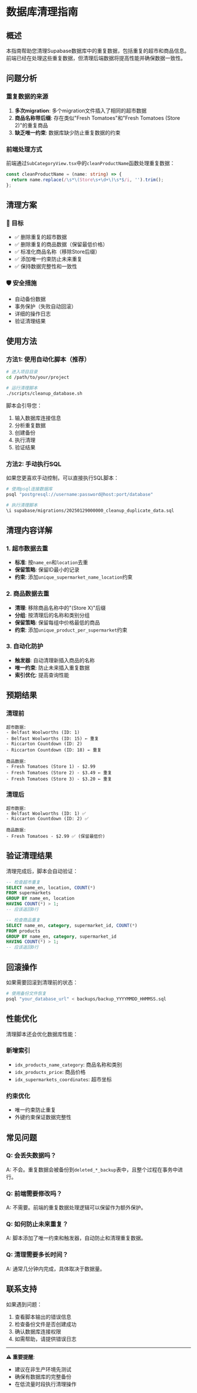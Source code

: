 # 数据库清理指南

## 概述

本指南帮助您清理Supabase数据库中的重复数据，包括重复的超市和商品信息。前端已经在处理这些重复数据，但清理后端数据将提高性能并确保数据一致性。

## 问题分析

### 重复数据的来源
1. **多次migration**: 多个migration文件插入了相同的超市数据
2. **商品名称带后缀**: 存在类似"Fresh Tomatoes"和"Fresh Tomatoes (Store 2)"的重复商品
3. **缺乏唯一约束**: 数据库缺少防止重复数据的约束

### 前端处理方式
前端通过`SubCategoryView.tsx`中的`cleanProductName`函数处理重复数据：
```typescript
const cleanProductName = (name: string) => {
  return name.replace(/\s*\(Store\s+\d+\)\s*$/i, '').trim();
};
```

## 清理方案

### 🎯 目标
- ✅ 删除重复的超市数据
- ✅ 删除重复的商品数据（保留最低价格）
- ✅ 标准化商品名称（移除Store后缀）
- ✅ 添加唯一约束防止未来重复
- ✅ 保持数据完整性和一致性

### 🛡️ 安全措施
- 自动备份数据
- 事务保护（失败自动回滚）
- 详细的操作日志
- 验证清理结果

## 使用方法

### 方法1: 使用自动化脚本（推荐）

```bash
# 进入项目目录
cd /path/to/your/project

# 运行清理脚本
./scripts/cleanup_database.sh
```

脚本会引导您：
1. 输入数据库连接信息
2. 分析重复数据
3. 创建备份
4. 执行清理
5. 验证结果

### 方法2: 手动执行SQL

如果您更喜欢手动控制，可以直接执行SQL脚本：

```bash
# 使用psql连接数据库
psql "postgresql://username:password@host:port/database"

# 执行清理脚本
\i supabase/migrations/20250129000000_cleanup_duplicate_data.sql
```

## 清理内容详解

### 1. 超市数据去重
- **标准**: 按`name_en`和`location`去重
- **保留策略**: 保留ID最小的记录
- **约束**: 添加`unique_supermarket_name_location`约束

### 2. 商品数据去重
- **清理**: 移除商品名称中的"(Store X)"后缀
- **分组**: 按清理后的名称和类别分组
- **保留策略**: 保留每组中价格最低的商品
- **约束**: 添加`unique_product_per_supermarket`约束

### 3. 自动化防护
- **触发器**: 自动清理新插入商品的名称
- **唯一约束**: 防止未来插入重复数据
- **索引优化**: 提高查询性能

## 预期结果

### 清理前
```
超市数据:
- Belfast Woolworths (ID: 1)
- Belfast Woolworths (ID: 15) ← 重复
- Riccarton Countdown (ID: 2)
- Riccarton Countdown (ID: 18) ← 重复

商品数据:
- Fresh Tomatoes (Store 1) - $2.99
- Fresh Tomatoes (Store 2) - $3.49 ← 重复
- Fresh Tomatoes (Store 3) - $3.20 ← 重复
```

### 清理后
```
超市数据:
- Belfast Woolworths (ID: 1) ✅
- Riccarton Countdown (ID: 2) ✅

商品数据:
- Fresh Tomatoes - $2.99 ✅ (保留最低价)
```

## 验证清理结果

清理完成后，脚本会自动验证：

```sql
-- 检查超市重复
SELECT name_en, location, COUNT(*) 
FROM supermarkets 
GROUP BY name_en, location 
HAVING COUNT(*) > 1;
-- 应该返回0行

-- 检查商品重复
SELECT name_en, category, supermarket_id, COUNT(*) 
FROM products 
GROUP BY name_en, category, supermarket_id 
HAVING COUNT(*) > 1;
-- 应该返回0行
```

## 回滚操作

如果需要回滚到清理前的状态：

```bash
# 使用备份文件恢复
psql "your_database_url" < backups/backup_YYYYMMDD_HHMMSS.sql
```

## 性能优化

清理脚本还会优化数据库性能：

### 新增索引
- `idx_products_name_category`: 商品名称和类别
- `idx_products_price`: 商品价格
- `idx_supermarkets_coordinates`: 超市坐标

### 约束优化
- 唯一约束防止重复
- 外键约束保证数据完整性

## 常见问题

### Q: 会丢失数据吗？
A: 不会。重复数据会被备份到`deleted_*_backup`表中，且整个过程在事务中进行。

### Q: 前端需要修改吗？
A: 不需要。前端的重复数据处理逻辑可以保留作为额外保护。

### Q: 如何防止未来重复？
A: 脚本添加了唯一约束和触发器，自动防止和清理重复数据。

### Q: 清理需要多长时间？
A: 通常几分钟内完成，具体取决于数据量。

## 联系支持

如果遇到问题：
1. 查看脚本输出的错误信息
2. 检查备份文件是否创建成功
3. 确认数据库连接权限
4. 如需帮助，请提供错误日志

---

**⚠️ 重要提醒**: 
- 建议在非生产环境先测试
- 确保有数据库的完整备份
- 在低流量时段执行清理操作
